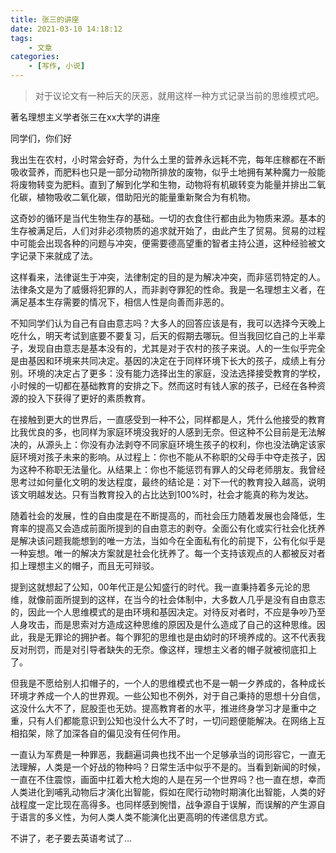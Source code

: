 ```yaml
---
title: 张三的讲座
date: 2021-03-10 14:18:12
tags:
	- 文章
categories: 
	- [写作, 小说]
---
```


> 对于议论文有一种后天的厌恶，就用这样一种方式记录当前的思维模式吧。

著名理想主义学者张三在xx大学的讲座

同学们，你们好<!--more-->

我出生在农村，小时常会好奇，为什么土里的营养永远耗不完，每年庄稼都在不断吸收营养，而肥料也只是一部分动物所排放的废物，似乎土地拥有某种魔力一般能将废物转变为肥料。直到了解到化学和生物，动物将有机碳转变为能量并排出二氧化碳，植物吸收二氧化碳，借助阳光的能量重新聚合为有机物。

这奇妙的循环是当代生物生存的基础。一切的衣食住行都由此为物质来源。基本的生存被满足后，人们对非必须物质的追求就开始了，由此产生了贸易。贸易的过程中可能会出现各种的问题与冲突，便需要德高望重的智者主持公道，这种经验被文字记录下来就成了法。

这样看来，法律诞生于冲突，法律制定的目的是为解决冲突，而非惩罚特定的人。法律条文是为了威慑将犯罪的人，而非剥夺罪犯的性命。我是一名理想主义者，在满足基本生存需要的情况下，相信人性是向善而非恶的。

不知同学们认为自己有自由意志吗？大多人的回答应该是有，我可以选择今天晚上吃什么，明天考试到底要不要复习，后天的假期去哪玩。但当我回忆自己的上半辈子，发现自由意志是基本没有的，尤其是对于农村的孩子来说。人的一生似乎完全是由基因和环境来共同决定。基因的决定在于同样环境下长大的孩子，成绩上有分别。环境的决定占了更多：没有能力选择出生的家庭，没法选择接受教育的学校，小时候的一切都在基础教育的安排之下。然而这时有钱人家的孩子，已经在各种资源的投入下获得了更好的素质教育。

在接触到更大的世界后，一直感受到一种不公，同样都是人，凭什么他接受的教育比我优良的多，也同样为家庭环境没我好的人感到无奈。但这种不公目前是无法解决的，从源头上：你没有办法剥夺不同家庭环境生孩子的权利，你也没法确定该家庭环境对孩子未来的影响。从过程上：你也不能从不称职的父母手中夺走孩子，因为这种不称职无法量化。从结果上：你也不能惩罚有罪人的父母老师朋友。我曾经思考过如何量化文明的发达程度，最终的结论是：对下一代的教育投入越高，说明该文明越发达。只有当教育投入的占比达到100%时，社会才能真的称为发达。

随着社会的发展，性的自由度是在不断提高的，而社会压力随着发展也会降低，生育率的提高又会造成前面所提到的自由意志的剥夺。全面公有化或实行社会化抚养是解决该问题我能想到的唯一方法，当如今在全面私有化的前提下，公有化似乎是一种妄想。唯一的解决方案就是社会化抚养了。每一个支持该观点的人都被反对者扣上理想主义的帽子，而且无可辩驳。

提到这就想起了公知，00年代正是公知盛行的时代。我一直秉持着多元论的思维，就像前面所提到的这样，在当今的社会体制中，大多数人几乎是没有自由意志的，因此一个人思维模式的是由环境和基因决定。对待反对者时，不应是争吵乃至人身攻击，而是思索对方造成这种思维的原因及是什么造成了自己的这种思维。因此，我是无罪论的拥护者。每个罪犯的思维也是由幼时的环境养成的。这不代表我反对刑罚，而是对引导者缺失的无奈。像这样，理想主义者的帽子就被彻底扣上了。

但我是不愿给别人扣帽子的，一个人的思维模式也不是一朝一夕养成的，各种成长环境才养成一个人的世界观。一些公知也不例外，对于自己秉持的思想十分自信，这没什么大不了，屁股歪也无妨。提高教育者的水平，推进终身学习才是重中之重，只有人们都能意识到公知也没什么大不了时，一切问题便能解决。在网络上互相掐架，除了加深各自的偏见没有任何作用。

一直认为军费是一种罪恶，我翻遍词典也找不出一个足够承当的词形容它，一直无法理解，人类是一个好战的物种吗？日常生活中似乎不是的。当看到新闻的时候，一直在不住震惊，画面中扛着大枪大炮的人是在另一个世界吗？也一直在想，幸而人类进化到哺乳动物后才演化出智能，假如在爬行动物时期演化出智能，人类的好战程度一定比现在高得多。也同样感到惋惜，战争源自于误解，而误解的产生源自于语言的多义性，为何人类人类不能演化出更高明的传递信息方式。

不讲了，老子要去英语考试了…


